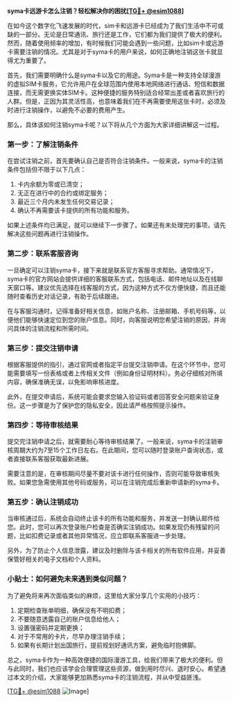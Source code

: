 **syma卡远游卡怎么注销？轻松解决你的困扰[[TG💪+ @esim1088](https://t.me/s/esim1088)]**

在如今这个数字化飞速发展的时代，sim卡和远游卡已经成为了我们生活中不可或缺的一部分。无论是日常通讯、旅行还是工作，它们都为我们提供了极大的便利。然而，随着使用频率的增加，有时候我们可能会遇到一些问题，比如sim卡或远游卡需要注销的情况。尤其是对于syma卡的用户来说，如何正确地注销这张卡就显得尤为重要了。

首先，我们需要明确什么是syma卡以及它的用途。Syma卡是一种支持全球漫游的虚拟SIM卡服务，它允许用户在全球范围内使用本地网络进行通话、短信和数据连接，而无需更换实体SIM卡。这种便捷的服务特别适合经常出差或者喜欢旅行的人群。但是，正因为其灵活性高，也意味着我们在不再需要使用这张卡时，必须及时进行注销操作，以避免不必要的费用产生。

那么，具体该如何注销syma卡呢？以下将从几个方面为大家详细讲解这一过程。

### **第一步：了解注销条件**
在尝试注销之前，首先要确认自己是否符合注销条件。一般来说，syma卡的注销条件包括但不限于以下几点：
1. 卡内余额为零或已清空；
2. 无正在进行中的合约或绑定服务；
3. 最近三个月内未发生任何交易记录；
4. 确认不再需要该卡提供的所有功能和服务。

如果上述条件均已满足，就可以继续下一步骤了。如果还有未处理完的事项，请先解决这些问题再进行注销操作。

### **第二步：联系客服咨询**
一旦确定可以注销syma卡，接下来就是联系官方客服寻求帮助。通常情况下，syma卡的官方网站会提供详细的客服联系方式，包括电话、邮件地址以及在线聊天窗口等。建议优先选择在线客服的方式，因为这种方式不仅方便快捷，而且还能随时查看历史对话记录，有助于后续跟进。

在与客服沟通时，记得准备好相关信息，如账户名称、注册邮箱、手机号码等，以便他们能够快速定位到您的账户信息。同时，向客服说明您希望注销的原因，并询问具体的注销流程和所需时间。

### **第三步：提交注销申请**
根据客服提供的指引，通过官网或者指定平台提交注销申请。在这个环节中，您可能需要填写一份表格或者上传相关文件（例如身份证明材料）。务必仔细核对所填内容，确保准确无误，以免影响审核进度。

此外，在提交申请后，系统可能会要求您输入验证码或者回答安全问题来验证身份。这一步骤是为了保护您的隐私安全，因此请严格按照提示操作。

### **第四步：等待审核结果**
提交完注销申请之后，就需要耐心等待审核结果了。一般来说，syma卡的注销审核周期大约为7至15个工作日左右。在此期间，您可以随时登录账户查询状态，或者直接联系客服获取最新进展。

需要注意的是，在审核期间尽量不要对该卡进行任何操作，否则可能导致审核失败。如果您急需使用其他号码或服务，可以在注销完成后重新申请新的syma卡。

### **第五步：确认注销成功**
当审核通过后，系统会自动终止该卡的所有功能和服务，并发送一封确认邮件给您。此时，您可以再次登录账户检查是否确实注销成功。如果发现仍有残留的问题，比如扣费记录或者其他异常情况，应立即联系客服进一步处理。

另外，为了防止个人信息泄露，建议及时删除与该卡相关的所有软件应用，并妥善保管好相关的电子文档和个人资料。

### **小贴士：如何避免未来遇到类似问题？**
为了避免将来再次面临类似的麻烦，这里给大家分享几个实用的小技巧：
1. 定期检查账单明细，确保没有不明扣费；
2. 不要随意透露自己的账户信息给他人；
3. 设置强密码并定期更换；
4. 对于不常用的卡片，尽早办理注销手续；
5. 如果有长期计划出国旅行，提前规划好通讯方案，避免临时抱佛脚。

总之，syma卡作为一种高效便捷的国际漫游工具，给我们带来了极大的便利。但与此同时，我们也应该学会合理管理这些资源，做到用时尽兴、退时安心。希望通过本文的介绍，大家能够更加熟悉syma卡的注销流程，并从中受益匪浅。

[[TG💪+ @esim1088](https://t.me/s/esim1088) ![Image](https://i.postimg.cc/4NQfJmqS/Snipaste-2025-05-13-00-14-12.png)]